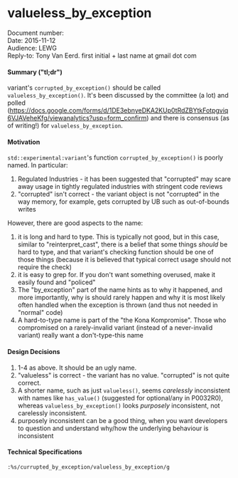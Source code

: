 # valueless_by_exception

Document number:  
Date: 2015-11-12  
Audience: LEWG  
Reply-to: Tony Van Eerd. first initial + last name at gmail dot com

####  Summary ("tl;dr")

variant's `corrupted_by_exception()` should be called `valueless_by_exception()`.
It's been discussed by the committee (a lot) and polled (https://docs.google.com/forms/d/1DE3ebnyeDKA2KUp0tRdZBYtkFotpgviq6VJAVeheKfg/viewanalytics?usp=form_confirm)
and there is consensus (as of writing!) for `valueless_by_exception`.

#### Motivation

`std::experimental:variant`'s function `corrupted_by_exception()` is poorly named.  In particular:

1. Regulated Industries - it has been suggested that "corrupted" may scare away usage in tightly regulated industries with stringent code reviews
2. "corrupted" isn't correct - the variant object is not "corrupted" in the way memory, for example, gets corrupted by UB such as out-of-bounds writes

However, there are good aspects to the name:

1. it is long and hard to type.  This is typically not good, but in this case, similar to "reinterpret_cast",
there is a belief that some things _should_ be hard to type, and that variant's checking function should be one of those things
(because it is believed that typical correct usage should not require the check)
2. it is easy to grep for.  If you don't want something overused, make it easily found and "policed"
3. The "by_exception" part of the name hints as to why it happened, and more importantly,
why is should rarely happen and why it is most likely often handled when the exception is thrown (and thus not needed in "normal" code)
4. A hard-to-type name is part of the "the Kona Kompromise".  Those who compromised on a rarely-invalid variant (instead of a never-invalid variant) really want a don't-type-this name


#### Design Decisions

1. 1-4 as above. It should be an ugly name.
2. "valueless" is correct - the variant has no value.  "corrupted" is not quite correct.
3. A shorter name, such as just `valueless()`, seems _carelessly_ inconsistent with names like `has_value()` (suggested for optional/any in P0032R0),
whereas `valueless_by_exception()` looks _purposely_ inconsistent, not carelessly inconsistent.
4. purposely inconsistent can be a good thing, when you want developers to question and understand why/how the underlying behaviour is inconsistent


#### Technical Specifications


`:%s/currupted_by_exception/valueless_by_exception/g`

